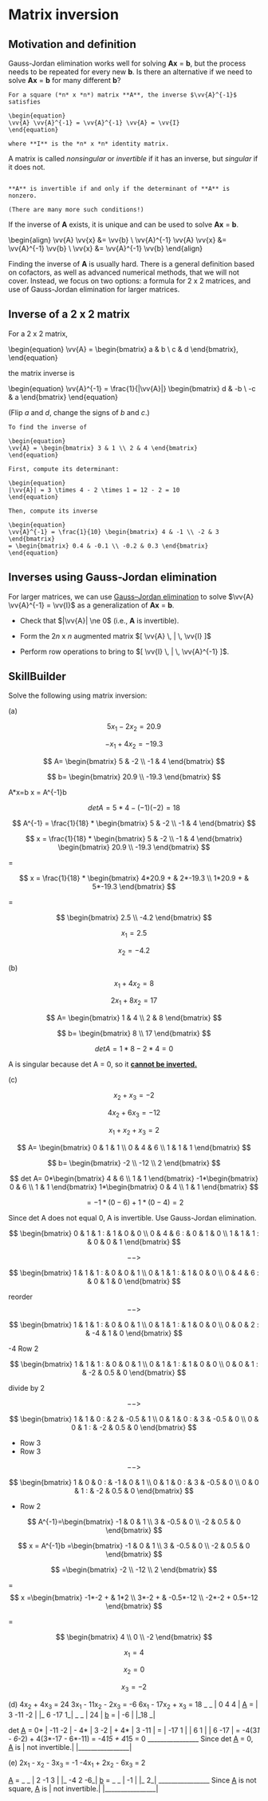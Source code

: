 # Matrix inversion

## Motivation and definition

Gauss-Jordan elimination works well for solving  **Ax** = **b**, but the process
needs to be repeated for every new **b**. Is there an alternative if we need to
solve **Ax** = **b** for many different **b**?

```{topic} Matrix inverse
For a square (*n* x *n*) matrix **A**, the inverse $\vv{A}^{-1}$ satisfies

\begin{equation}
\vv{A} \vv{A}^{-1} = \vv{A}^{-1} \vv{A} = \vv{I}
\end{equation}

where **I** is the *n* x *n* identity matrix.
```

A matrix is called *nonsingular* or *invertible* if it has an inverse, but
*singular* if it does not.

```{topic} Invertible matrix theorem

**A** is invertible if and only if the determinant of **A** is nonzero.

(There are many more such conditions!)
```

If the inverse of **A** exists, it is unique and can be used to
solve **Ax** = **b**.

\begin{align}
\vv{A} \vv{x} &= \vv{b} \\
\vv{A}^{-1} \vv{A} \vv{x} &= \vv{A}^{-1} \vv{b} \\
\vv{x} &= \vv{A}^{-1} \vv{b}
\end{align}

Finding the inverse of **A** is usually hard. There is a general definition
based on cofactors, as well as advanced numerical methods, that we will not
cover. Instead, we focus on two options: a formula for 2 x 2 matrices, and
use of Gauss-Jordan elimination for larger matrices.

## Inverse of a 2 x 2 matrix

For a 2 x 2 matrix,

\begin{equation}
\vv{A} = \begin{bmatrix} a & b \\ c & d \end{bmatrix},
\end{equation}

the matrix inverse is

\begin{equation}
\vv{A}^{-1} = \frac{1}{|\vv{A}|} \begin{bmatrix} d & -b \\ -c & a \end{bmatrix}
\end{equation}

(Flip *a* and *d*, change the signs of *b* and *c*.)

```{example} 2 x 2 inverse
To find the inverse of

\begin{equation}
\vv{A} = \begin{bmatrix} 3 & 1 \\ 2 & 4 \end{bmatrix}
\end{equation}

First, compute its determinant:

\begin{equation}
|\vv{A}| = 3 \times 4 - 2 \times 1 = 12 - 2 = 10
\end{equation}

Then, compute its inverse

\begin{equation}
\vv{A}^{-1} = \frac{1}{10} \begin{bmatrix} 4 & -1 \\ -2 & 3 \end{bmatrix}
= \begin{bmatrix} 0.4 & -0.1 \\ -0.2 & 0.3 \end{bmatrix}
\end{equation}
```

## Inverses using Gauss-Jordan elimination

For larger matrices, we can use [Gauss–Jordan elimination](gauss-jordan.md) to
solve $\vv{A} \vv{A}^{-1} = \vv{I}$ as a generalization of **Ax** = **b**.

- Check that $|\vv{A}| \ne 0$ (i.e., **A** is invertible).

- Form the 2*n* x *n* augmented matrix $[ \vv{A} \, | \, \vv{I} ]$

- Perform row operations to bring to $[ \vv{I} \, | \, \vv{A}^{-1} ]$.

## SkillBuilder

Solve the following using matrix inversion:

(a) 

$$
5x_1 - 2x_2 = 20.9
$$  

$$
-x_1 + 4x_2 = -19.3
$$

$$
A= \begin{bmatrix}
5 & -2 \\
-1 & 4 
\end{bmatrix}
$$

$$
b= \begin{bmatrix}
20.9 \\
-19.3
\end{bmatrix}
$$

A*x=b 
x = A^{-1}b

$$
det A = 5*4-(-1)(-2) = 18
$$

$$
A^{-1} = \frac{1}{18} * 
\begin{bmatrix}
5 & -2 \\
-1 & 4 
\end{bmatrix}
$$

$$
x = \frac{1}{18} *
\begin{bmatrix}
5 & -2 \\
-1 & 4 
\end{bmatrix}
\begin{bmatrix}
20.9 \\
-19.3
\end{bmatrix}
$$

=

$$
x = \frac{1}{18} *
\begin{bmatrix}
4*20.9 +  & 2*-19.3 \\
1*20.9 + & 5*-19.3
\end{bmatrix}
$$

=

$$
\begin{bmatrix}
2.5 \\
-4.2
\end{bmatrix}
$$

$$ 
x_1 = 2.5
$$

$$
x_2 = -4.2
$$

(b)

$$
x_1 + 4x_2 = 8
$$

$$
2x_1 + 8x_2 = 17 
$$

$$
A= \begin{bmatrix}
1 & 4 \\
2 & 8
\end{bmatrix}
$$

$$
b= \begin{bmatrix}
8 \\
17
\end{bmatrix}
$$

$$
det A = 1*8 - 2*4 = 0 
$$

A is singular because det A = 0, so it <ins>**cannot be inverted.**</ins>

(c) 

$$
x_2 + x_3 = -2
$$

$$
4x_2 + 6x_3 = -12
$$

$$
x_1 + x_2 + x_3 = 2
$$

$$
A= \begin{bmatrix}
0 & 1 & 1 \\
0 & 4 & 6 \\
1 & 1 & 1 
\end{bmatrix}
$$

$$
b= \begin{bmatrix}
-2 \\
-12 \\
2
\end{bmatrix}
$$

$$
det A= 0*\begin{bmatrix}
4 & 6 \\
1 & 1
\end{bmatrix}
-1*\begin{bmatrix}
0 & 6 \\
1 & 1
\end{bmatrix}
1*\begin{bmatrix}
0 & 4 \\
1 & 1
\end{bmatrix}
$$

$$
= -1*(0-6) + 1*(0-4) = 2
$$

Since det A does not equal 0, A is invertible. Use Gauss-Jordan elimination.

$$
\begin{bmatrix}
0 & 1 & 1 : & 1 & 0 & 0 \\
0 & 4 & 6 : & 0 & 1 & 0 \\
1 & 1 & 1 : & 0 & 0 & 1 
\end{bmatrix}
$$

$$
-->
$$

$$
\begin{bmatrix}
1 & 1 & 1 : & 0 & 0 & 1 \\
0 & 1 & 1 : & 1 & 0 & 0 \\
0 & 4 & 6 : & 0 & 1 & 0 
\end{bmatrix}
$$

reorder
$$
-->
$$

$$
\begin{bmatrix}
1 & 1 & 1 : & 0 & 0 & 1 \\
0 & 1 & 1 : & 1 & 0 & 0 \\
0 & 0 & 2 : & -4 & 1 & 0 
\end{bmatrix}
$$

-4 Row 2

$$
\begin{bmatrix}
1 & 1 & 1 : & 0 & 0 & 1 \\
0 & 1 & 1 : & 1 & 0 & 0 \\
0 & 0 & 1 : & -2 & 0.5 & 0 
\end{bmatrix}
$$

divide by 2

$$
-->
$$

$$
\begin{bmatrix}
1 & 1 & 0 : & 2 & -0.5 & 1 \\
0 & 1 & 0 : & 3 & -0.5 & 0 \\
0 & 0 & 1 : & -2 & 0.5 & 0 
\end{bmatrix}
$$

- Row 3
- Row 3

$$
-->
$$

$$
\begin{bmatrix}
1 & 0 & 0 : & -1 & 0 & 1 \\
0 & 1 & 0 : & 3 & -0.5 & 0 \\
0 & 0 & 1 : & -2 & 0.5 & 0 
\end{bmatrix}
$$

- Row 2

$$
A^{-1}=\begin{bmatrix}
-1 & 0 & 1 \\
3 & -0.5 & 0 \\
-2 & 0.5 & 0 
\end{bmatrix}
$$

$$
x = A^{-1}b =\begin{bmatrix}
-1 & 0 & 1 \\
3 & -0.5 & 0 \\
-2 & 0.5 & 0 
\end{bmatrix}
$$

$$
=\begin{bmatrix}
-2 \\
-12 \\
2
\end{bmatrix}
$$

= 
$$
x =\begin{bmatrix}
-1*-2 +  & 1*2 \\
3*-2 + & -0.5*-12 \\
-2*-2 + 0.5*-12
\end{bmatrix}
$$

=

$$
\begin{bmatrix}
4 \\
0 \\
-2
\end{bmatrix}
$$

$$
x_1 = 4
$$

$$
x_2 = 0
$$

$$
x_3 = -2
$$

(d)
 4x<sub>2</sub> + 4x<sub>3</sub> = 24
3x<sub>1</sub> - 11x<sub>2</sub> - 2x<sub>3</sub> = -6
6x<sub>1</sub> - 17x<sub>2</sub> + x<sub>3</sub> = 18
                           _          _
                          |   0   4  4 | 
<ins><ins>A</ins></ins> = |   3 -11 -2 |
                          |_  6 -17  1_|
                _   _ 
               | 24  |
<ins>b</ins> = | -6  |
               |_18 _|

det <ins><ins>A</ins></ins> = 0* | -11 -2 | - 4* | 3 -2 | + 4* | 3 -11 | = 
                                 | -17 1  |      | 6  1 |      | 6 -17 |
= -4(3*1 - 6*-2) + 4(3*-17 - 6*-11)  = -4*15 + 4*15  = 0
                                                                   ________________
Since det <ins><ins>A</ins></ins> = 0, <ins><ins>A</ins></ins> is | not invertible.|
                                                                  |________________|

(e)
2x<sub>1</sub> - x<sub>2</sub> - 3x<sub>3</sub> = -1
-4x<sub>1</sub> + 2x<sub>2</sub> - 6x<sub>3</sub> = 2

<ins><ins>A</ins></ins> =  _         _
                          |   2 -1 3  | 
                          |_ -4  2 -6_|
<ins>b</ins> =  _   _
               |  -1 |
               |_  2_|
                                                                         ________________
Since <ins><ins>A</ins></ins> is not square, <ins><ins>A</ins></ins> is | not invertible.|
                                                                        |________________|
